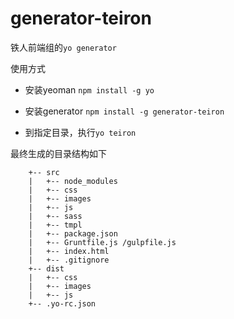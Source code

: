 generator-teiron
=====================

铁人前端组的`yo generator`

使用方式

* 安装yeoman `npm install -g yo`

* 安装generator `npm install -g generator-teiron`

* 到指定目录，执行`yo teiron`

最终生成的目录结构如下

```
	+-- src
	|	+-- node_modules
	|	+-- css
	|	+--	images
	|	+-- js
	|	+--	sass
	|	+-- tmpl
	|	+-- package.json
	|	+-- Gruntfile.js /gulpfile.js
	|	+-- index.html
	|	+--	.gitignore
	+--	dist
	|	+--	css
	|	+--	images
	|	+--	js
	+-- .yo-rc.json
```